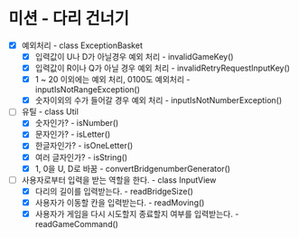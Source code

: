 # 미션 - 다리 건너기

-[x] 예외처리 - class ExceptionBasket
  - [x] 입력값이 U나 D가 아닐경우 예외 처리 - invalidGameKey()
  - [x] 입력값이 R이나 Q가 아닐 경우 예외 처리 - invalidRetryRequestInputKey()
  - [x] 1 ~ 20 이외에는 예외 처리, 0100도 예외처리 - inputIsNotRangeException()
  - [x] 숫자이외의 수가 들어갈 경우 예외 처리 - inputIsNotNumberException()

-[ ] 유틸 - class Util
  - [x] 숫자인가? - isNumber()
  - [x] 문자인가? - isLetter()
  - [x] 한글자인가? - isOneLetter()
  - [x] 여러 글자인가? - isString()
  - [x] 1, 0을 U, D로 바꿈 - convertBridgenumberGenerator()

-[ ] 사용자로부터 입력을 받는 역할을 한다. - class InputView
  - [x] 다리의 길이를 입력받는다. - readBridgeSize()
  - [x] 사용자가 이동할 칸을 입력받는다. - readMoving()
  - [x] 사용자가 게임을 다시 시도할지 종료할지 여부를 입력받는다. - readGameCommand()